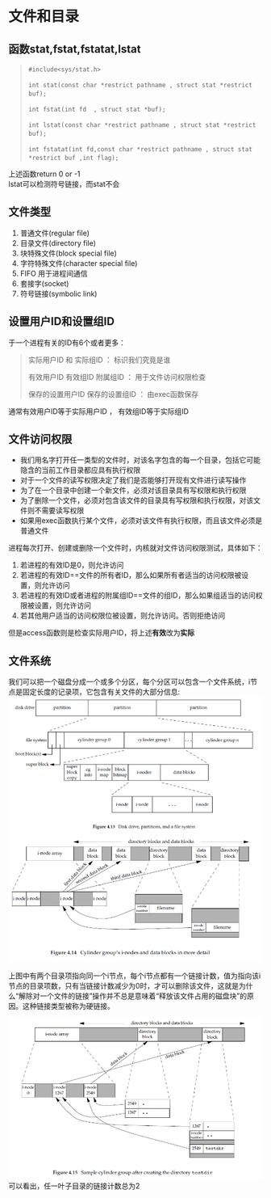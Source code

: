 文件和目录
==========

函数stat,fstat,fstatat,lstat
----------------------------

> `#include<sys/stat.h>`
> 
> `int stat(const char *restrict pathname , struct stat *restrict buf);`
> 
> `int fstat(int fd  , struct stat *buf);`
> 
> `int lstat(const char *restrict pathname , struct stat *restrict buf);`
> 
> `int fstatat(int fd,const char *restrict pathname , struct stat *restrict buf ,int flag);`
>
上述函数return 0 or -1    
lstat可以检测符号链接，而stat不会

文件类型
--------

1. 普通文件(regular file)        
2. 目录文件(directory file)        
3. 块特殊文件(block special file)          
4. 字符特殊文件(character special file)        
5. FIFO 用于进程间通信    
6. 套接字(socket)      
7. 符号链接(symbolic link)

设置用户ID和设置组ID
--------------------

于一个进程有关的ID有6个或者更多：

> 实际用户ID 和 实际组ID ： 标识我们究竟是谁
> 
> 有效用户ID 有效组ID 附属组ID ： 用于文件访问权限检查
> 
> 保存的设置用户ID 保存的设置组ID ： 由exec函数保存

通常有效用户ID等于实际用户ID ， 有效组ID等于实际组ID   

文件访问权限
------------

* 我们用名字打开任一类型的文件时，对该名字包含的每一个目录，包括它可能隐含的当前工作目录都应具有执行权限    
* 对于一个文件的读写权限决定了我们是否能够打开现有文件进行读写操作   
* 为了在一个目录中创建一个新文件，必须对该目录具有写权限和执行权限   
* 为了删除一个文件，必须对包含该文件的目录具有写权限和执行权限，对该文件则不需要读写权限     
* 如果用exec函数执行某个文件，必须对该文件有执行权限，而且该文件必须是普通文件    

进程每次打开、创建或删除一个文件时，内核就对文件访问权限测试，具体如下：    
1. 若进程的有效ID是0，则允许访问    
2. 若进程的有效ID==文件的所有者ID，那么如果所有者适当的访问权限被设置，则允许访问       
3. 若进程的有效ID或者进程的附属组ID==文件的组ID，那么如果组适当的访问权限被设置，则允许访问     
4. 若其他用户适当的访问权限位被设置，则允许访问。否则拒绝访问        

但是access函数则是检查实际用户ID，将上述**有效**改为**实际**      



文件系统
--------

我们可以把一个磁盘分成一个或多个分区，每个分区可以包含一个文件系统，i节点是固定长度的记录项，它包含有关文件的大部分信息:          
![文件系统](./FileSystem.jpg "FileSystem")
![较详细的柱面组的i节点和数据块](./zhumianzu.jpg)

上图中有两个目录项指向同一个i节点，每个i节点都有一个链接计数，值为指向该i节点的目录项数，只有当链接计数减少为0时，才可以删除该文件，这就是为什么“解除对一个文件的链接”操作并不总是意味着“释放该文件占用的磁盘块”的原因。这种链接类型被称为硬链接。   

![文件系统实例](./FSInstance.jpg)     
可以看出，任一叶子目录的链接计数总为2



